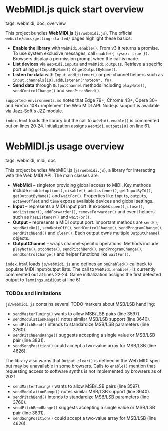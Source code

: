 
# WebMIDI.js quick start overview

tags: webmidi, doc, overview

This project bundles **WebMIDI.js** (`js/webmidi.js`). The official
`website/docs/getting-started/` pages highlight these basics:

* **Enable the library** with `WebMidi.enable()`. From v3 it returns a
  promise. To use system exclusive messages, call `enable({ sysex: true })`.
  Browsers display a permission prompt when the call is made.
* **List devices** via `WebMidi.inputs` and `WebMidi.outputs`. Retrieve a
  specific port using `getInputByName()` or `getOutputByName()`.
* **Listen for data** with `Input.addListener()` or per-channel helpers such as
  `input.channels[10].addListener("noteon", fn)`.  
* **Send data** through `OutputChannel` methods including `playNote()`,
  `sendControlChange()` and `sendPitchBend()`.

`supported-environments.md` notes that Edge 79+, Chrome 43+, Opera 30+ and
Firefox 108+ implement the Web MIDI API. Node.js support is available via
Jazz‑Soft's JZZ module.

`index.html` loads the library but the call to `WebMidi.enable()` is commented
out on lines 20‑24. Initialization assigns `WebMidi.outputs[0]` on line 61.

# WebMIDI.js usage overview

tags: webmidi, midi, doc

This project bundles WebMIDI.js (`js/webmidi.js`), a library for interacting with the Web MIDI API. The main classes are:

- **WebMidi** – singleton providing global access to MIDI. Key methods include `enable(options)`, `disable()`, `addListener()`, `getInputById()`, `getOutputByName()` and `waitFor()`. Properties like `inputs`, `outputs`, `octaveOffset` and `time` expose available devices and global settings.
- **Input** – represents a MIDI input port. It exposes `open()`, `close()`, `addListener()`, `addForwarder()`, `removeForwarder()` and event helpers such as `hasListener()` and `waitFor()`.
- **Output** – represents a MIDI output port. Important methods are `send()`, `sendNoteOn()`, `sendNoteOff()`, `sendControlChange()`, `sendProgramChange()`, `sendPitchBend()` and `clear()`. Each output owns multiple `OutputChannel` objects.
- **OutputChannel** – wraps channel‑specific operations. Methods include `playNote()`, `stopNote()`, `sendPitchBend()`, `sendProgramChange()`, `sendControlChange()` and helper functions like `waitFor()`.

`index.html` loads `js/webmidi.js` and defines an `onEnabled()` callback to populate MIDI input/output lists. The call to `WebMidi.enable()` is currently commented out at lines 22‑24. Game initialization assigns the first detected output to `lemmings.midiOut` at line 61.


### TODOs and limitations

`js/webmidi.js` contains several TODO markers about MSB/LSB handling:

* `sendMasterTuning()` wants to allow MSB/LSB pairs (line 3597).
* `sendModulationRange()` notes similar MSB/LSB support (line 3640).
* `sendPitchBend()` intends to standardize MSB/LSB parameters (line 3760).
* `sendPitchBendRange()` suggests accepting a single value or MSB/LSB pair
  (line 3831).
* `sendSongPosition()` could accept a two‑value array for MSB/LSB (line 4626).

The library also warns that `Output.clear()` is defined in the Web MIDI spec
but may be unavailable in some browsers. Calls to `enable()` mention that
requesting access to software synths is not implemented by browsers as of 2021.

- `sendMasterTuning()` wants to allow MSB/LSB pairs (line 3597).
- `sendModulationRange()` notes similar MSB/LSB support (line 3640).
- `sendPitchBend()` intends to standardize MSB/LSB parameters (line 3760).
- `sendPitchBendRange()` suggests accepting a single value or MSB/LSB pair (line 3831).
- `sendSongPosition()` could accept a two‑value array for MSB/LSB (line 4626).


